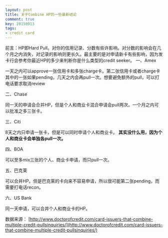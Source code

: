 ```yaml
---
layout: post
title: 关于Combine HP的一些最新结论
comment: true
key: 20150913
tags:
- credit card
---
```


前言：HP即Hard Pull。对你的信用记录、分数有些许影响。对分数的影响会在几个月之内消失，对记录的影响则更长久。最主要的是对申请新卡有些影响，因为发卡行会参考你最近HP的多少来判断你是什么类型的credit seeker。
一、Amex

一天之内可以approve一张信用卡和多张charge卡。第二张信用卡或者charge卡其中的一张如果pending，几天之内会再pull一次。想要避免额外的pull，可以打电话要求取消review

二、Chase

同一天的申请会合并HP，但是个人和商业卡混合申请会pull两次。一个月之内可以批准之多三张卡。

三、Citi

8天之内只申请一张卡，但是可以同时申请个人和商业卡。
**其实没什么用，因为个人和商业卡会单独各pull一次。**


四、BOA

可以至多mix三张的个人、商业卡申请，而只pull一次。

五、巴克莱

可以合并HP。但是巴克莱的卡向来不容易申请，所以很可能第二张pending，而需要打电话recon。

六、US Bank

同一天申请，可以合并个人和商业卡的HP。

数据来源：
[http://www.doctorofcredit.com/card-issuers-that-combine-multiple-credit-pullsinquiries/](http://www.doctorofcredit.com/card-issuers-that-combine-multiple-credit-pullsinquiries/)